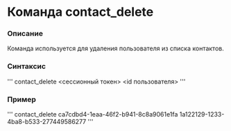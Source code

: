 # Команда contact_delete

### Описание
Команда используется для удаления пользователя из списка контактов.

### Синтаксис
'''
contact_delete <сессионный токен> <id пользователя>
'''

### Пример
'''
contact_delete ca7cdbd4-1eaa-46f2-b941-8c8a9061e1fa 1a122129-1233-4ba8-b533-277449586277
'''